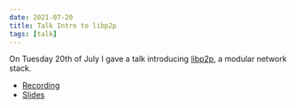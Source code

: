 ```yaml
---
date: 2021-07-20
title: Talk Intro to libp2p
tags: [talk]
---
```


On Tuesday 20th of July I gave a talk introducing [libp2p](https://libp2p.io/),
a modular network stack.

- [Recording](https://youtu.be/7OZLImVRvro)
- [Slides](/static/introduction-to-libp2p.pdf)
